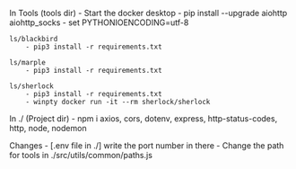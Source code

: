 In Tools (tools dir)
    - Start the docker desktop
    - pip install --upgrade aiohttp aiohttp_socks
    - set PYTHONIOENCODING=utf-8


    ls/blackbird
        - pip3 install -r requirements.txt
    
    ls/marple
        - pip3 install -r requirements.txt
    
    ls/sherlock
        - pip3 install -r requirements.txt
        - winpty docker run -it --rm sherlock/sherlock

In ./ (Project dir)
    - npm i axios, cors, dotenv, express, http-status-codes, http, node, nodemon

Changes
    - [.env file in ./] write the port number in there
    - Change the path for tools in ./src/utils/common/paths.js
